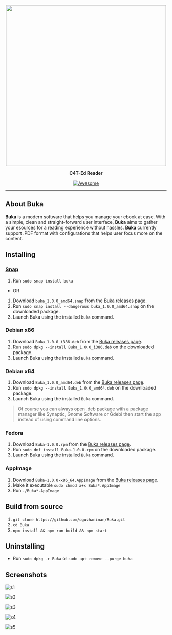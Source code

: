 
<p align="center">
    <img src="https://raw.githubusercontent.com/oguzhaninan/Buka/master/assets/screenshots/header.png" width="500">
</p>
<p align="center">
  <b>C4T-Ed Reader</b>
</p>

<p align="center">
    <a href="https://github.com/sindresorhus/awesome-electron"><img alt="Awesome" src="https://cdn.rawgit.com/sindresorhus/awesome/d7305f38d29fed78fa85652e3a63e154dd8e8829/media/badge.svg"></a>

</p>

----

## About Buka

**Buka** is a modern software that helps you manage your ebook at ease. With a simple, clean and straight-forward user interface, **Buka** aims to gather your esources for a reading experience without hassles. **Buka** currently support .PDF format with configurations that helps user focus more on the content. 

## Installing

### [Snap](https://snapcraft.io/docs/core/install)

1. Run `sudo snap install buka`
- OR
1. Download `buka_1.0.0_amd64.snap` from the [Buka releases page](https://github.com/oguzhaninan/Buka/releases).
2. Run `sudo snap install --dangerous buka_1.0.0_amd64.snap` on the downloaded package.
3. Launch Buka using the installed `buka` command.

### Debian x86

1. Download `Buka_1.0.0_i386.deb` from the [Buka releases page](https://github.com/oguzhaninan/Buka/releases).
2. Run `sudo dpkg --install Buka_1.0.0_i386.deb` on the downloaded package.
3. Launch Buka using the installed `Buka` command.

### Debian x64

1. Download `Buka_1.0.0_amd64.deb` from the [Buka releases page](https://github.com/oguzhaninan/Buka/releases).
2. Run `sudo dpkg --install Buka_1.0.0_amd64.deb` on the downloaded package.
3. Launch Buka using the installed `Buka` command.  

> Of course you can always open .deb package with a package manager like Synaptic, Gnome Software or Gdebi then start the app instead of using command line options.

### Fedora 

1. Download `Buka-1.0.0.rpm` from the [Buka releases page](https://github.com/oguzhaninan/Buka/releases).
2. Run `sudo dnf install Buka-1.0.0.rpm` on the downloaded package.
3. Launch Buka using the installed `Buka` command.  


### AppImage

1. Download `Buka-1.0.0-x86_64.AppImage` from the [Buka releases page](https://github.com/oguzhaninan/Buka/releases).
2. Make it executable `sudo chmod a+x Buka*.AppImage`
3. Run `./Buka*.AppImage`

## Build from source

1. `git clone https://github.com/oguzhaninan/Buka.git`
2. `cd Buka`
3. `npm install && npm run build && npm start`


## Uninstalling  

- Run `sudo dpkg -r Buka` or `sudo apt remove --purge buka`

## Screenshots  

![s1](https://raw.githubusercontent.com/oguzhaninan/Buka/master/assets/screenshots/Screenshot1.png)

![s2](https://raw.githubusercontent.com/oguzhaninan/Buka/master/assets/screenshots/Screenshot2.png)

![s3](https://raw.githubusercontent.com/oguzhaninan/Buka/master/assets/screenshots/Screenshot3.png)

![s4](https://raw.githubusercontent.com/oguzhaninan/Buka/master/assets/screenshots/Screenshot4.png)

![s5](https://raw.githubusercontent.com/oguzhaninan/Buka/master/assets/screenshots/Screenshot5.png)


